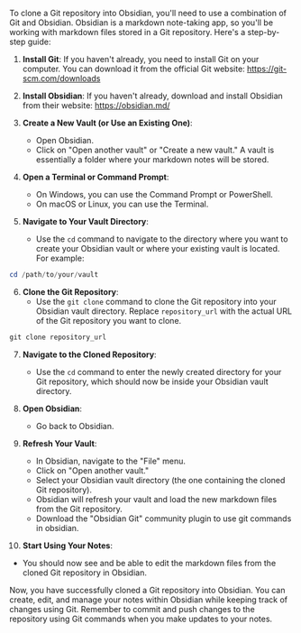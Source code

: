 To clone a Git repository into Obsidian, you'll need to use a combination of Git and Obsidian. Obsidian is a markdown note-taking app, so you'll be working with markdown files stored in a Git repository. Here's a step-by-step guide:

1. **Install Git**: If you haven't already, you need to install Git on your computer. You can download it from the official Git website: https://git-scm.com/downloads

2. **Install Obsidian**: If you haven't already, download and install Obsidian from their website: https://obsidian.md/

3. **Create a New Vault (or Use an Existing One)**:
   - Open Obsidian.
   - Click on "Open another vault" or "Create a new vault." A vault is essentially a folder where your markdown notes will be stored.

4. **Open a Terminal or Command Prompt**:
   - On Windows, you can use the Command Prompt or PowerShell.
   - On macOS or Linux, you can use the Terminal.

5. **Navigate to Your Vault Directory**:
   - Use the `cd` command to navigate to the directory where you want to create your Obsidian vault or where your existing vault is located. For example:
```powershell
cd /path/to/your/vault
```

6. **Clone the Git Repository**:
   - Use the `git clone` command to clone the Git repository into your Obsidian vault directory. Replace `repository_url` with the actual URL of the Git repository you want to clone.
```PowerShell
git clone repository_url
```

7. **Navigate to the Cloned Repository**:
   - Use the `cd` command to enter the newly created directory for your Git repository, which should now be inside your Obsidian vault directory.

8. **Open Obsidian**:
   - Go back to Obsidian.

9. **Refresh Your Vault**:
   - In Obsidian, navigate to the "File" menu.
   - Click on "Open another vault."
   - Select your Obsidian vault directory (the one containing the cloned Git repository).
   - Obsidian will refresh your vault and load the new markdown files from the Git repository.
   - Download the "Obsidian Git" community plugin to use git commands in obsidian. 

10. **Start Using Your Notes**:
   - You should now see and be able to edit the markdown files from the cloned Git repository in Obsidian.

Now, you have successfully cloned a Git repository into Obsidian. You can create, edit, and manage your notes within Obsidian while keeping track of changes using Git. Remember to commit and push changes to the repository using Git commands when you make updates to your notes.